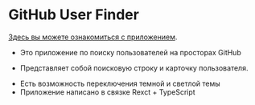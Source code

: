 # GitHub User Finder

[Здесь вы можете ознакомиться с приложением](https://zelenovaweb.ru/).

- Это приложение по поиску пользователей на просторах GitHub
* Представляет собой поисковую строку и карточку пользователя.
+ Есть возможность переключения темной и светлой темы
+ Приложение написано в связке Rexct + TypeScript
